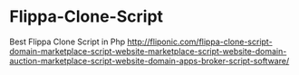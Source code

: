 # Flippa-Clone-Script
Best Flippa Clone Script in Php
http://fliponic.com/flippa-clone-script-domain-marketplace-script-website-marketplace-script-website-domain-auction-marketplace-script-website-domain-apps-broker-script-software/
